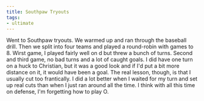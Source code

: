 ```yaml
---
title: Southpaw Tryouts
tags:
- ultimate
---
```


Went to Southpaw tryouts. We warmed up and ran through the baseball drill. Then we split into four teams and played a round-robin with games to 8. Wirst game, I played fairly well on d but threw a bunch of turns. Second and third game, no bad turns and a lot of caught goals. I did have one turn on a huck to Christian, but it was a good look and if I'd put a bit more distance on it, it would have been a goal. The real lesson, though, is that I usually cut too frantically. I did a lot better when I waited for my turn and set up real cuts than when I just ran around all the time. I think with all this time on defense, I'm forgetting how to play O.
